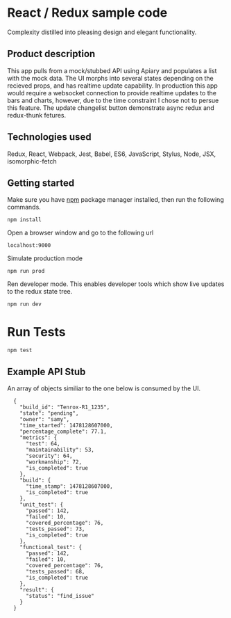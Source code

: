 React / Redux sample code
=========================

Complexity distilled into pleasing design and elegant functionality.

## Product description

This app pulls from a mock/stubbed API using Apiary and populates a list with the mock data. The UI morphs into several states depending on the recieved props, and has realtime update capability. In production this app would require a websocket connection to provide realtime updates to the bars and charts, however, due to the time constraint I chose not to persue this feature. The update changelist button demonstrate async redux and redux-thunk fetures.

## Technologies used

Redux, React, Webpack, Jest, Babel, ES6, JavaScript, Stylus, Node, JSX, isomorphic-fetch

## Getting started

Make sure you have [npm](http://npmjs.com/) package manager installed, then run the following commands.

```
npm install
```

Open a browser window and go to the following url
```
localhost:9000
```
Simulate production mode

```
npm run prod
```

Ren developer mode. This enables developer tools which show live updates to the redux state tree.

```
npm run dev
```

# Run Tests

```
npm test
```

## Example API Stub
An array of objects similiar to the one below is consumed by the UI.

```
  {
    "build_id": "Tenrox-R1_1235",
    "state": "pending",
    "owner": "samy",
    "time_started": 1478128607000,
    "percentage_complete": 77.1,
    "metrics": {
      "test": 64,
      "maintainability": 53,
      "security": 64,
      "workmanship": 72,
      "is_completed": true
    },
    "build": {
      "time_stamp": 1478128607000,
      "is_completed": true
    },
    "unit_test": {
      "passed": 142,
      "failed": 10,
      "covered_percentage": 76,
      "tests_passed": 73,
      "is_completed": true
    },
    "functional_test": {
      "passed": 142,
      "failed": 10,
      "covered_percentage": 76,
      "tests_passed": 68,
      "is_completed": true
    },
    "result": {
      "status": "find_issue"
    }
  }
```
